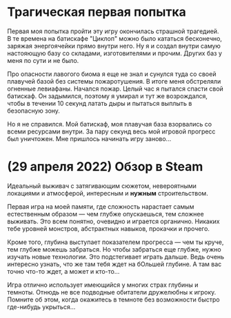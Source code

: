 # Трагическая первая попытка

Первая моя попытка пройти эту игру окончилась страшной трагедией.
В те времена на батискафе "Циклоп" можно было кататься бесконечно, заряжая энергоячейки прямо внутри него.
Ну я и создал внутри самую настояющую базу со складами, изготовителями и прочим.
Других баз у меня по сути и не было.

Про опасности лавогого биома я еще не знал и сунулся туда со своей плавучей базой без системы пожаротушения.
В итоге меня обстреляли огненные левиафаны.
Начался пожар.
Целый час я пытался спасти свой батискаф.
Он задымился, поэтому я умирал и тут же возрождался, чтобы в течении 10 секунд латать дыры и пытаться выплыть в безопасную зону.

Но я не справился.
Мой батискаф, моя плавучая база взорвались со всеми ресурсами внутри.
За пару секунд весь мой игровой прогресс был уничтожен.
Мне пришлось начинать игру заново...

# (29 апреля 2022) Обзор в Steam

Идеальный выживач с затягивающим сюжетом, невероятными локациями и атмосферой, интересным и **нужным** строительством.

Первая игра на моей памяти, где сложность нарастает самым естественным образом — чем глубже опускаешься, тем сложнее выживать.
Это всем понятно, очевидно и играется органично.
Никаких тебе уровней монстров, абстрактных навыков, прокачки и прочего.

Кроме того, глубина выступает показателем прогресса — чем ты круче, тем глубже можешь забраться.
Но чтобы забраться еще глубже, нужно изучать новые технологии.
Это подстегивает играть дальше.
Ведь очень интересно узнать, что же там тебя ждет на бОльшей глубине.
А там вас точно что-то ждет, а может и кто-то...

Игра отлично использует имеющийся у многих страх глубины и темноты.
Отнюдь не все подводные обитатели дружелюбны к игроку.
Помните об этом, когда окажитесь в темноте без возможности быстро где-нибудь укрыться...